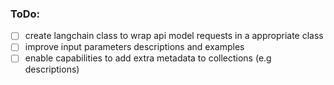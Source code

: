 ### ToDo:
- [ ] create langchain class to wrap api model requests in a appropriate class
- [ ] improve input parameters descriptions and examples
- [ ] enable capabilities to add extra metadata to collections (e.g descriptions)